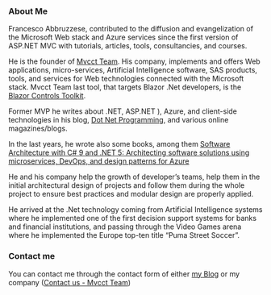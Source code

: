### About Me

<!--
**frankabbruzzese/frankabbruzzese** is a ✨ _special_ ✨ repository because its `README.md` (this file) appears on your GitHub profile.

Here are some ideas to get you started:

- 🔭 I’m currently working on ...
- 🌱 I’m currently learning ...
- 👯 I’m looking to collaborate on ...
- 🤔 I’m looking for help with ...
- 💬 Ask me about ...
- 📫 How to reach me: ...
- 😄 Pronouns: ...
- ⚡ Fun fact: ...
-->

Francesco Abbruzzese, contributed to the diffusion and evangelization of the Microsoft Web stack and Azure services since the first version of ASP.NET MVC with tutorials, articles, tools, consultancies, and courses.

He is the founder of   [Mvcct Team](http://www.mvc-controls.com/). His company, implements and offers Web applications, micro-services, Artificial Intelligence software, SAS products, tools, and services for Web technologies connected with the Microsoft stack. Mvcct Team last tool, that targets  Blazor .Net developers, is the  [Blazor Controls Toolkit](https://blazorct.azurewebsites.net/).

Former MVP he writes about .NET, ASP.NET ), Azure, and client-side technologies in his blog, [Dot Net Programming](http://www.dotnet-programming.com/), and various online magazines/blogs.

In the last years, he wrote also some books, among them [Software Architecture with C# 9 and .NET 5: Architecting software solutions using microservices, DevOps, and design patterns for Azure](https://www.amazon.com/dp/B08Q8PNK29)


He and his company help the growth of developer’s teams, help them in the initial architectural design of projects and follow them during the whole project to ensure best practices and modular design are properly applied.

He arrived at the .Net technology coming from Artificial Intelligence systems where he implemented one of the first decision support systems for banks and financial institutions, and passing through the Video Games arena where he implemented the Europe top-ten title “Puma Street Soccer”.

### Contact me

You can contact me through the contact form of either [my Blog](http://www.dotnet-programming.com/contact.aspx) or my company ([Contact us - Mvcct Team](http://www.mvc-controls.com/company/Home/Contact))

